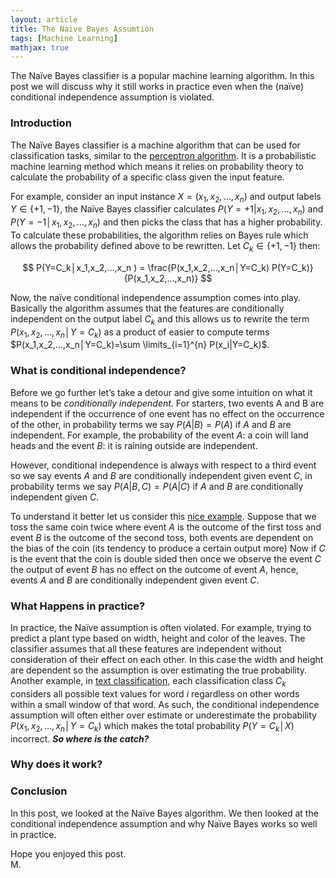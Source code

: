 ```yaml
---
layout: article
title: The Naive Bayes Assumtion
tags: [Machine Learning]
mathjax: true
---
```

The Naïve Bayes classifier is a popular machine learning algorithm. In this post we will discuss why it still works in practice even when the (naïve) conditional independence assumption is violated.
<!--more-->

### Introduction

The Naïve Bayes classifier is a machine algorithm that can be used for classification tasks, similar to the [perceptron algorithm](https://mostafaeissa.github.io/2020/02/26/the-perceptron.html). It is a probabilistic machine learning method which means it relies on probability theory to calculate the probability of a specific class given the input feature. 

For example, consider an input instance $X=(x_1,x_2,…,x_n)$ and output labels $Y \in \{+1,-1\}$, the Naïve Bayes classifier calculates $P(Y=+1|x_1,x_2,…,x_n)$ and $P(Y=-1│x_1,x_2,…,x_n)$ and then picks the class that has a higher probability. To calculate these probabilities, the algorithm relies on Bayes rule which allows the probability defined above to be rewritten. Let $C_k \in \{+1,-1\}$ then:

$$
P(Y=C_k│x_1,x_2,…,x_n ) = \frac{P(x_1,x_2,…,x_n│Y=C_k) P(Y=C_k)}{P(x_1,x_2,…,x_n)}
$$

Now, the naïve conditional independence assumption comes into play. Basically the algorithm  assumes that the features are conditionally independent on the output label $C_k$ and this allows us to rewrite the term  $P(x_1,x_2,…,x_n│Y=C_k)$ as a product of easier to compute terms $P(x_1,x_2,…,x_n│Y=C_k)=\sum \limits_{i=1}^{n} P(x_i|Y=C_k)$.

### What is conditional independence?

Before we go further let’s take a detour and give some intuition on what it means to be *conditionally independent*.  For starters, two events A and B are independent if the occurrence of one event has no effect on the occurrence of the other, in probability terms we say $P(A|B) = P(A)$ if $A$ and $B$ are independent. For example, the probability of the event $A$: a coin will land heads and the event $B$: it is raining outside are independent.

However, conditional independence is always with respect to a third event so we say events $A$ and $B$ are conditionally independent given event $C$, in probability terms we say $P(A|B,C)=P(A|C)$ if $A$ and $B$ are conditionally independent given $C$.

To understand it better let us consider this [nice example](https://www.eecs.qmul.ac.uk/~norman/BBNs/Independence_and_conditional_independence.htm). Suppose that we toss the same coin twice where event $A$ is the outcome of the first toss and event $B$ is the outcome of the second toss, both events are dependent on the bias of the coin (its tendency to produce a certain output more) Now if $C$ is the event that the coin is double sided then once we observe the event $C$ the output of event $B$ has no effect on the outcome of event $A$, hence, events $A$ and $B$ are conditionally independent given event $C$.

### What Happens in practice?

In practice, the Naïve assumption is often violated. For example, trying to predict a plant type based on width, height and color of the leaves. The classifier assumes that all these features are independent without consideration of their effect on each other. In this case the width and height are dependent so the assumption is over estimating the true probability.
Another example, in [text classification](https://nlp.stanford.edu/IR-book/html/htmledition/text-classification-and-naive-bayes-1.html), each classification class $C_k$ considers all possible text values for word $i$ regardless on other words within a small window of that word. 
As such, the conditional independence assumption will often either over estimate or underestimate the probability $P(x_1,x_2,…,x_n│Y=C_k)$ which makes the total probability $P(Y=C_k│X)$ incorrect. ***So where is the catch?***

### Why does it work?

### Conclusion

In this post, we looked at the Naïve Bayes algorithm. We then looked at the conditional independence assumption and why Naïve Bayes works so well in practice.

Hope you enjoyed this post.
<br/>
M.
